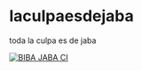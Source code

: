 # laculpaesdejaba
toda la culpa es de jaba


[![BIBA JABA CI](https://github.com/zerasul/laculpaesdejaba/actions/workflows/maven.yml/badge.svg)](https://github.com/zerasul/laculpaesdejaba/actions/workflows/maven.yml)
